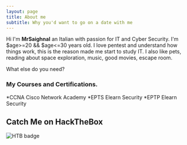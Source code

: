 ```yaml
---
layout: page
title: About me
subtitle: Why you'd want to go on a date with me
---
```


Hi I'm __**MrSaighnal**__ an Italian with passion for IT and Cyber Security. I'm $age>=20 && $age<=30 years old. I love pentest and understand how things work, this is the reason made me start to study IT.
I also like pets, reading about space exploration, music, good movies, escape room.

What else do you need?

### My Courses and Certifications.

*CCNA Cisco Network Academy
*EPTS Elearn Security
*EPTP Elearn Security

## Catch Me on HackTheBox

![HTB badge](https://www.hackthebox.eu/badge/image/71209)
